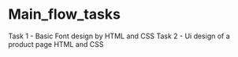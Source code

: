 # Main_flow_tasks
Task 1 - Basic Font design by HTML and CSS
Task 2 - Ui design of a product page HTML and CSS
